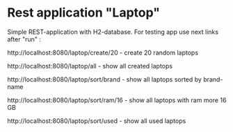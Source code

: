 # Rest application "Laptop"
Simple REST-application with H2-database.
For testing app use next links after "run" :

http://localhost:8080/laptop/create/20 - create 20 random laptops

http://localhost:8080/laptop/all - show all created laptops

http://localhost:8080/laptop/sort/brand - show all laptops sorted by brand-name

http://localhost:8080/laptop/sort/ram/16 - show all laptops with ram more 16 GB

http://localhost:8080/laptop/sort/used - show all used laptops


